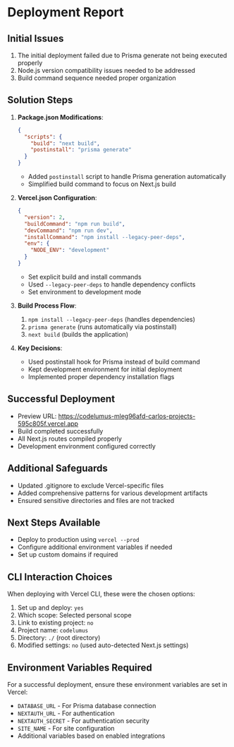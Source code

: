 # Deployment Report

## Initial Issues
1. The initial deployment failed due to Prisma generate not being executed properly
2. Node.js version compatibility issues needed to be addressed
3. Build command sequence needed proper organization

## Solution Steps

1. **Package.json Modifications**:
   ```json
   {
     "scripts": {
       "build": "next build",
       "postinstall": "prisma generate"
     }
   }
   ```
   - Added `postinstall` script to handle Prisma generation automatically
   - Simplified build command to focus on Next.js build

2. **Vercel.json Configuration**:
   ```json
   {
     "version": 2,
     "buildCommand": "npm run build",
     "devCommand": "npm run dev",
     "installCommand": "npm install --legacy-peer-deps",
     "env": {
       "NODE_ENV": "development"
     }
   }
   ```
   - Set explicit build and install commands
   - Used `--legacy-peer-deps` to handle dependency conflicts
   - Set environment to development mode

3. **Build Process Flow**:
   1. `npm install --legacy-peer-deps` (handles dependencies)
   2. `prisma generate` (runs automatically via postinstall)
   3. `next build` (builds the application)

4. **Key Decisions**:
   - Used postinstall hook for Prisma instead of build command
   - Kept development environment for initial deployment
   - Implemented proper dependency installation flags

## Successful Deployment
- Preview URL: https://codelumus-mleg96afd-carlos-projects-595c805f.vercel.app
- Build completed successfully
- All Next.js routes compiled properly
- Development environment configured correctly

## Additional Safeguards
- Updated .gitignore to exclude Vercel-specific files
- Added comprehensive patterns for various development artifacts
- Ensured sensitive directories and files are not tracked

## Next Steps Available
- Deploy to production using `vercel --prod`
- Configure additional environment variables if needed
- Set up custom domains if required

## CLI Interaction Choices
When deploying with Vercel CLI, these were the chosen options:
1. Set up and deploy: `yes`
2. Which scope: Selected personal scope
3. Link to existing project: `no`
4. Project name: `codelumus`
5. Directory: `./` (root directory)
6. Modified settings: `no` (used auto-detected Next.js settings)

## Environment Variables Required
For a successful deployment, ensure these environment variables are set in Vercel:
- `DATABASE_URL` - For Prisma database connection
- `NEXTAUTH_URL` - For authentication
- `NEXTAUTH_SECRET` - For authentication security
- `SITE_NAME` - For site configuration
- Additional variables based on enabled integrations 